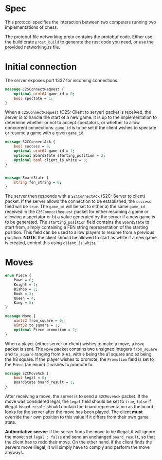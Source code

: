 # Spec
This protocol specifies the interaction between two computers running two implementations of chess.

The protobuf file networking.proto contains the protobuf code. Either use the build crate ``prost_build`` to generate the rust code you need, or use the provided networking.rs file.

# Initial connection
The server exposes port 1337 for incoming connections. 
```proto
message C2SConnectRequest {
	optional uint64 game_id = 0;
	bool spectate = 1;
}
```
When a ``C2SConnectRequest`` (C2S: Client to server) packet is received, the server is to handle the start of a new game. It is up to the implementation to determine whether or not to accept spectators, or whether to allow concurrent connections. ``game_id`` is to be set if the client wishes to spectate or resume a game with a given ``game_id``.

```proto
message S2CConnectAck {
	bool success = 0;
	optional uint64 game_id = 1; 
	optional BoardState starting_position = 2;
	optional bool client_is_white = 3;
}


message BoardState {
	string fen_string = 0;
}
```

The server then responds with a ``S2CConnectAck`` (S2C: Server to client) packet. If the server allows the connection to be established, the ``success`` field will be ``true``. 
The ``game_id`` will be set to either a) the same ``game_id`` received in the ``C2SConnectRequest`` packet for either resuming a game or allowing a spectator or b) a value generated by the server if a new game is to be generated. 
The ``starting_position`` field contains the ``BoardState`` to start from, simply containing a FEN string representation of the starting position. This field can be used to allow players to resume from a previous position. 
**NOTE:** the client should be allowed to start as white if a new game is created, control this using ``client_is_white``

# Moves

```proto
enum Piece {
	Pawn = 0;
	Knight = 1;
	Bishop = 2;
	Rook = 3;
	Queen = 4;
	King = 5;
}

message Move {
	uint32 from_square = 0;
	uint32 to_square = 1;
	optional Piece promotion = 2;
}

```
When a player (either server or client) wishes to make a move, a ``Move`` packet is sent. The ``Move`` packet contains two unsigned integers ``from_square`` and ``to_square`` ranging from ``0-63``, with ``0`` being the a1 square and ``63`` being the h8 square. If the player wishes to promote, the ``Promotion`` field is set to the ``Piece`` (an enum) it wishes to promote to. 

```proto
message S2CMoveAck {
	bool legal = 0;
	BoardState board_result = 1; 
}
```

After receiving a move, the server is to send a ``S2CMoveAck`` packet. If the move was considered legal, the ``legal`` field should be set to ``true``, ``false`` if illegal. ``board_result`` should contain the board representation as the board looks for the server after the move has been played. The client **must** override their own position to this value if it differs from their own game state. 

**Authoritative server**: if the server finds the move to be illegal, it will ignore the move; set ``legal : false`` and send an unchanged ``board_result``, so that the client has to redo their move. On the other hand, if the client finds the servers move illegal, it will simply have to comply and perform the move anyways.


